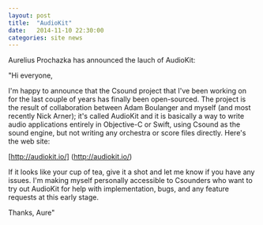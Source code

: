 ```yaml
---
layout: post
title:  "AudioKit"
date:   2014-11-10 22:30:00
categories: site news 
---
```


Aurelius Prochazka has announced the lauch of AudioKit:

"Hi everyone,

I'm happy to announce that the Csound project that I've been working on for the last couple of years has finally been open-sourced.   The project is the result of collaboration between Adam Boulanger and myself (and most recently Nick Arner); it's called AudioKit and it is basically a way to write audio applications entirely in Objective-C or Swift, using Csound as the sound engine, but not writing any orchestra or score files directly. Here's the web site:

[http://audiokit.io/] (http://audiokit.io/)

If it looks like your cup of tea, give it a shot and let me know if you have any issues.  I'm making myself personally accessible to Csounders who want to try out AudioKit for help with implementation, bugs,  and any feature requests at this early stage. 

Thanks,
Aure"

